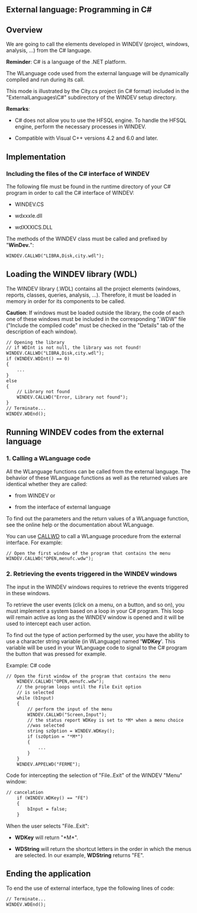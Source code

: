
## External language: Programming in C#
			



<a name="NOTE1"></a>
<a name="NOTE1_1"></a>


## Overview
<a name="overview_ELTTEXTE000151"></a>
We are going to call the elements developed in WINDEV (project, windows, analysis, ...) from the C# language.

**Reminder**: C# is a language of the .NET platform.

The WLanguage code used from the external language will be dynamically compiled and run during its call.

This mode is illustrated by the City.cs project (in C# format) included in the "ExternalLanguages\\C#" subdirectory of the WINDEV setup directory.

**Remarks**: 

- C# does not allow you to use the HFSQL engine. To handle the HFSQL engine, perform the necessary processes in WINDEV.

- Compatible with Visual C++ versions 4.2 and 6.0 and later. 




<a name="NOTE2"></a>
<a name="NOTE2_1"></a>


## Implementation
<a name="implementation_ELTTEXTE000175"></a>


### Including the files of the C# interface of WINDEV
<a name="including_the_files_the_interface_windev_ELTPARAGRAPHE000029"></a>

The following file must be found in the runtime directory of your C# program in order to call the C# interface of WINDEV:

- WINDEV.CS

- wdxxxle.dll

- wdXXXICS.DLL




The methods of the WINDEV class must be called and prefixed by "**WinDev.**":


```txt
WINDEV.CALLWD("LIBRA,Disk,city.wdl");
```


<a name="NOTE3"></a>
<a name="NOTE3_1"></a>


## Loading the WINDEV library (WDL)
<a name="loading_the_windev_library_wdl_ELTTEXTE000199"></a>
The WINDEV library (.WDL) contains all the project elements (windows, reports, classes, queries, analysis, ...). Therefore, it must be loaded in memory in order for its components to be called.

**Caution**: If windows must be loaded outside the library, the code of each one of these windows must be included in the corresponding ".WDW" file ("Include the compiled code" must be checked in the "Details" tab of the description of each window).


```txt
// Opening the library
// if WDInt is not null, the library was not found!
WINDEV.CALLWD("LIBRA,Disk,city.wdl");
if (WINDEV.WDInt() == 0)
{
	...
}
else 
{
	// Library not found 
	WINDEV.CALLWD("Error, Library not found");
}
// Terminate... 
WINDEV.WDEnd();
```


<a name="NOTE4"></a>
<a name="NOTE4_1"></a>


## Running WINDEV codes from the external language
<a name="running_windev_codes_from_the_external_language_ELTTEXTE000223"></a>


### 1. Calling a WLanguage code
<a name="1_calling_wlanguage_code_ELTPARAGRAPHE000057"></a>

All the WLanguage functions can be called from the external language. The behavior of these WLanguage functions as well as the returned values are identical whether they are called:

- from WINDEV or

- from the interface of external language




To find out the parameters and the return values of a WLanguage function, see the online help or the documentation about WLanguage.

You can use [CALLWD](../LangageExt/7510001.md) to call a WLanguage procedure from the external interface. For example:


```txt
// Open the first window of the program that contains the menu
WINDEV.CALLWD("OPEN,menufc.wdw");
```

<a name="NOTE4_2"></a>


### 2. Retrieving the events triggered in the WINDEV windows
<a name="2_retrieving_the_events_triggered_the_windev_windows_ELTPARAGRAPHE000076"></a>

The input in the WINDEV windows requires to retrieve the events triggered in these windows.

To retrieve the user events (click on a menu, on a button, and so on), you must implement a system based on a loop in your C# program. This loop will remain active as long as the WINDEV window is opened and it will be used to intercept each user action.

To find out the type of action performed by the user, you have the ability to use a character string variable (in WLanguage) named **'WDKey**'. This variable will be used in your WLanguage code to signal to the C# program the button that was pressed for example.

Example: C# code


```txt
// Open the first window of the program that contains the menu
	WINDEV.CALLWD("OPEN,menufc.wdw");
	// the program loops until the File Exit option
	// is selected
	while (bInput)
	{
		// perform the input of the menu 
		WINDEV.CALLWD("Screen,Input");
		// the status report WDKey is set to *M* when a menu choice
		//was selected
		string szOption = WINDEV.WDKey();
		if (szOption = "*M*")
		{
			...
		}
	}
	WINDEV.APPELWD("FERME");
```


Code for intercepting the selection of "File..Exit" of the WINDEV "Menu" window:


```txt
// cancelation 
	if (WINDEV.WDKey() == "FE")
	{
		bInput = false;
	}
```


When the user selects "File..Exit":

- **WDKey** will return "\*M\*".

- **WDString** will return the shortcut letters in the order in which the menus are selected. In our example, **WDString** returns "FE".




<a name="NOTE5"></a>
<a name="NOTE5_1"></a>


## Ending the application
<a name="ending_the_application_ELTTEXTE000253"></a>
To end the use of external interface, type the following lines of code:


```txt
// Terminate... 
WINDEV.WDEnd();
```



